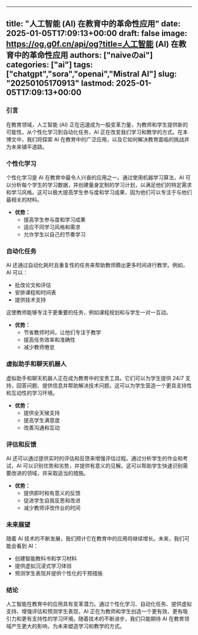 
---
title: "人工智能 (AI) 在教育中的革命性应用"
date: 2025-01-05T17:09:13+00:00
draft: false
image: https://og.g0f.cn/api/og?title=人工智能 (AI) 在教育中的革命性应用
authors: ["naiveのai"]
categories: ["ai"]
tags: ["chatgpt","sora","openai","Mistral AI"]
slug: "20250105170913"
lastmod: 2025-01-05T17:09:13+00:00
---
### 引言

在教育领域，人工智能 (AI) 正在迅速成为一股变革力量，为教师和学生提供新的可能性。从个性化学习到自动化任务，AI 正在改变我们学习和教学的方式。在本博文中，我们将探索 AI 在教育中的广泛应用，以及它如何解决教育面临的挑战并为未来铺平道路。

### 个性化学习

个性化学习是 AI 在教育中最令人兴奋的应用之一。通过使用机器学习算法，AI 可以分析每个学生的学习数据，并创建量身定制的学习计划，以满足他们的特定需求和学习风格。这可以极大提高学生参与度和学习成果，因为他们可以专注于与他们最相关的材料。

- **优势：**
  - 提高学生参与度和学习成果
  - 适应不同学习风格和需求
  - 允许学生以自己的节奏学习

### 自动化任务

AI 还通过自动化耗时且重复性的任务来帮助教师腾出更多时间进行教学。例如，AI 可以：

- 批改论文和评估
- 安排课程和时间表
- 提供技术支持

这使教师能够专注于更重要的任务，例如课程规划和与学生一对一互动。

- **优势：**
  - 节省教师时间，让他们专注于教学
  - 提高任务效率和准确性
  - 减少教师倦怠

### 虚拟助手和聊天机器人

虚拟助手和聊天机器人正在成为教育中的宝贵工具。它们可以为学生提供 24/7 支持，回答问题、提供信息并帮助解决技术问题。这可以为学生营造一个更具支持性和互动性的学习环境。

- **优势：**
  - 提供全天候支持
  - 提高学生满意度
  - 改善沟通和互动

### 评估和反馈

AI 还可以通过提供实时的评估和反馈来增强评估过程。通过分析学生的作业和考试，AI 可以识别优势和劣势，并提供有意义的见解。这可以帮助学生快速识别需要改进的领域，并采取适当的措施。

- **优势：**
  - 提供即时和有意义的反馈
  - 促进学生自我反思和改进
  - 减少教师评改作业的时间

### 未来展望

随着 AI 技术的不断发展，我们预计它在教育中的应用将继续增长。未来，我们可能会看到 AI：

- 创建智能教科书和学习材料
- 提供虚拟沉浸式学习体验
- 预测学生表现并提供个性化的干预措施

### 结论

人工智能在教育中的应用具有变革潜力。通过个性化学习、自动化任务、提供虚拟支持、增强评估和预测学生表现，AI 正在为教师和学生创造一个更有效、更有吸引力和更有支持性的学习环境。随着技术的不断进步，我们只能期待 AI 在教育领域产生更大的影响，为未来塑造学习和教学的方式。